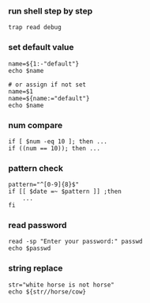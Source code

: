 ### run shell step by step
    trap read debug

### set default value
    name=${1:-"default"}
    echo $name

    # or assign if not set
    name=$1
    name=${name:="default"}
    echo $name

### num compare
    if [ $num -eq 10 ]; then ...
    if ((num == 10)); then ...
    
### pattern check
    pattern="^[0-9]{8}$"
    if [[ $date =~ $pattern ]] ;then
        ...
    fi

### read password
    read -sp "Enter your password:" passwd
    echo $passwd

### string replace
    str="white horse is not horse"
    echo ${str//horse/cow}
